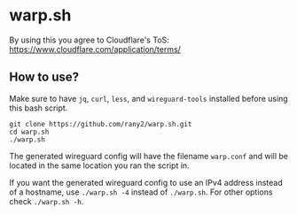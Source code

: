 # warp.sh

By using this you agree to Cloudflare's ToS: https://www.cloudflare.com/application/terms/  

## How to use?

Make sure to have `jq`, `curl`, `less`, and `wireguard-tools` installed before using this bash script.  

```shell
git clone https://github.com/rany2/warp.sh.git
cd warp.sh
./warp.sh
```

The generated wireguard config will have the filename `warp.conf` and will be located in the same location you ran the script in.  

If you want the generated wireguard config to use an IPv4 address instead of a hostname,
use `./warp.sh -4` instead of `./warp.sh`. For other options check `./warp.sh -h`.
